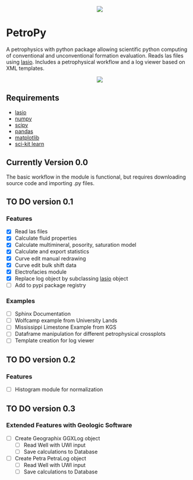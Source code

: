 <div align="center">
  <img src="https://github.com/toddheitmann/PetroPy/blob/master/petropy_logo.png"><br>
</div>

# PetroPy

A petrophysics with python package allowing scientific python computing of conventional and unconventional formation evaluation. Reads las files using [lasio](https://github.com/kinverarity1/lasio). Includes a petrophysical workflow and a log viewer based on XML templates.

<div align="center">
  <img src="https://github.com/toddheitmann/PetroPy/blob/master/university_6-17_no1.png"><br>
</div>

## Requirements

- [lasio](https://github.com/kinverarity1/lasio)
- [numpy](http://www.numpy.org)
- [scipy](https://www.scipy.org)
- [pandas](http://pandas.pydata.org)
- [matplotlib](http://matplotlib.org)
- [sci-kit learn](http://scikit-learn.org/stable/)

## Currently Version 0.0

The basic workflow in the module is functional, but requires downloading source code and importing .py files.

## TO DO version 0.1

### Features
- [x] Read las files
- [x] Calculate fluid properties
- [x] Calculate multimineral, posority, saturation model
- [x] Calculate and export statistics
- [x] Curve edit manual redrawing
- [x] Curve edit bulk shift data
- [x] Electrofacies module
- [x] Replace log object by subclassing [lasio](https://github.com/kinverarity1/lasio) object
- [ ] Add to pypi package registry

### Examples

- [ ] Sphinx Documentation
- [ ] Wolfcamp example from University Lands
- [ ] Mississippi Limestone Example from KGS
- [ ] Dataframe manipulation for different petrophysical crossplots
- [ ] Template creation for log viewer

## TO DO version 0.2

### Features
- [ ] Histogram module for normalization

## TO DO version 0.3

### Extended Features with Geologic Software

- [ ] Create Geographix GGXLog object
  - [ ] Read Well with UWI input
  - [ ] Save calculations to Database

- [ ] Create Petra PetraLog object
  - [ ] Read Well with UWI input
  - [ ] Save calculations to Database
